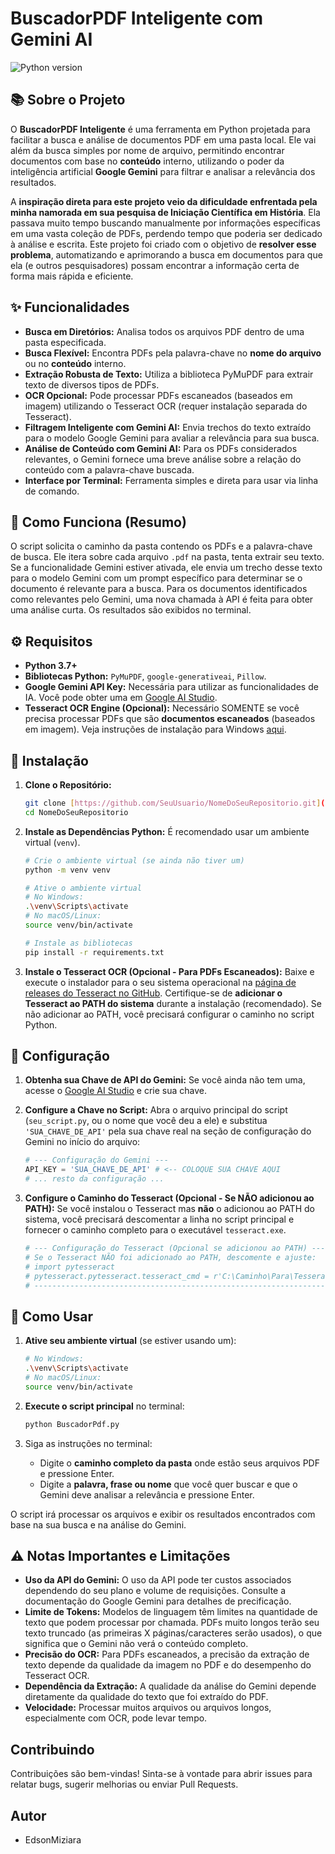 # BuscadorPDF Inteligente com Gemini AI

![Python version](https://img.shields.io/badge/Python-3.x-blue.svg)

## 📚 Sobre o Projeto

O **BuscadorPDF Inteligente** é uma ferramenta em Python projetada para facilitar a busca e análise de documentos PDF em uma pasta local. Ele vai além da busca simples por nome de arquivo, permitindo encontrar documentos com base no **conteúdo** interno, utilizando o poder da inteligência artificial **Google Gemini** para filtrar e analisar a relevância dos resultados.

A **inspiração direta para este projeto veio da dificuldade enfrentada pela minha namorada em sua pesquisa de Iniciação Científica em História**. Ela passava muito tempo buscando manualmente por informações específicas em uma vasta coleção de PDFs, perdendo tempo que poderia ser dedicado à análise e escrita. Este projeto foi criado com o objetivo de **resolver esse problema**, automatizando e aprimorando a busca em documentos para que ela (e outros pesquisadores) possam encontrar a informação certa de forma mais rápida e eficiente.

## ✨ Funcionalidades

* **Busca em Diretórios:** Analisa todos os arquivos PDF dentro de uma pasta especificada.
* **Busca Flexível:** Encontra PDFs pela palavra-chave no **nome do arquivo** ou no **conteúdo** interno.
* **Extração Robusta de Texto:** Utiliza a biblioteca PyMuPDF para extrair texto de diversos tipos de PDFs.
* **OCR Opcional:** Pode processar PDFs escaneados (baseados em imagem) utilizando o Tesseract OCR (requer instalação separada do Tesseract).
* **Filtragem Inteligente com Gemini AI:** Envia trechos do texto extraído para o modelo Google Gemini para avaliar a relevância para sua busca.
* **Análise de Conteúdo com Gemini AI:** Para os PDFs considerados relevantes, o Gemini fornece uma breve análise sobre a relação do conteúdo com a palavra-chave buscada.
* **Interface por Terminal:** Ferramenta simples e direta para usar via linha de comando.

## 🚀 Como Funciona (Resumo)

O script solicita o caminho da pasta contendo os PDFs e a palavra-chave de busca. Ele itera sobre cada arquivo `.pdf` na pasta, tenta extrair seu texto. Se a funcionalidade Gemini estiver ativada, ele envia um trecho desse texto para o modelo Gemini com um prompt específico para determinar se o documento é relevante para a busca. Para os documentos identificados como relevantes pelo Gemini, uma nova chamada à API é feita para obter uma análise curta. Os resultados são exibidos no terminal.

## ⚙️ Requisitos

* **Python 3.7+**
* **Bibliotecas Python:** `PyMuPDF`, `google-generativeai`, `Pillow`.
* **Google Gemini API Key:** Necessária para utilizar as funcionalidades de IA. Você pode obter uma em [Google AI Studio](https://makersuite.google.com/keys).
* **Tesseract OCR Engine (Opcional):** Necessário SOMENTE se você precisa processar PDFs que são **documentos escaneados** (baseados em imagem). Veja instruções de instalação para Windows [aqui](https://github.com/UB-Mannheim/tesseract/wiki).

## 🔧 Instalação

1.  **Clone o Repositório:**
    ```bash
    git clone [https://github.com/SeuUsuario/NomeDoSeuRepositorio.git](https://github.com/EdsonMiziara/BuscadorPDF)
    cd NomeDoSeuRepositorio
    ```

2.  **Instale as Dependências Python:**
    É recomendado usar um ambiente virtual (`venv`).
    ```bash
    # Crie o ambiente virtual (se ainda não tiver um)
    python -m venv venv
    
    # Ative o ambiente virtual
    # No Windows:
    .\venv\Scripts\activate
    # No macOS/Linux:
    source venv/bin/activate
    
    # Instale as bibliotecas
    pip install -r requirements.txt

3.  **Instale o Tesseract OCR (Opcional - Para PDFs Escaneados):**
    Baixe e execute o instalador para o seu sistema operacional na [página de releases do Tesseract no GitHub](https://github.com/UB-Mannheim/tesseract/wiki). Certifique-se de **adicionar o Tesseract ao PATH do sistema** durante a instalação (recomendado). Se não adicionar ao PATH, você precisará configurar o caminho no script Python.

## 🔑 Configuração

1.  **Obtenha sua Chave de API do Gemini:** Se você ainda não tem uma, acesse o [Google AI Studio](https://makersuite.google.com/keys) e crie sua chave.
2.  **Configure a Chave no Script:** Abra o arquivo principal do script (`seu_script.py`, ou o nome que você deu a ele) e substitua `'SUA_CHAVE_DE_API'` pela sua chave real na seção de configuração do Gemini no início do arquivo:

    ```python
    # --- Configuração do Gemini ---
    API_KEY = 'SUA_CHAVE_DE_API' # <-- COLOQUE SUA CHAVE AQUI
    # ... resto da configuração ...
    ```
3.  **Configure o Caminho do Tesseract (Opcional - Se NÃO adicionou ao PATH):** Se você instalou o Tesseract mas **não** o adicionou ao PATH do sistema, você precisará descomentar a linha no script principal e fornecer o caminho completo para o executável `tesseract.exe`.

    ```python
    # --- Configuração do Tesseract (Opcional se adicionou ao PATH) ---
    # Se o Tesseract NÃO foi adicionado ao PATH, descomente e ajuste:
    # import pytesseract
    # pytesseract.pytesseract.tesseract_cmd = r'C:\Caminho\Para\Tesseract-OCR\tesseract.exe'
    # -----------------------------------------------------------------
    ```

## 🚀 Como Usar

1.  **Ative seu ambiente virtual** (se estiver usando um):
    ```bash
    # No Windows:
    .\venv\Scripts\activate
    # No macOS/Linux:
    source venv/bin/activate
    ```
2.  **Execute o script principal** no terminal:
    ```bash
    python BuscadorPdf.py
    ```

3.  Siga as instruções no terminal:
    * Digite o **caminho completo da pasta** onde estão seus arquivos PDF e pressione Enter.
    * Digite a **palavra, frase ou nome** que você quer buscar e que o Gemini deve analisar a relevância e pressione Enter.

O script irá processar os arquivos e exibir os resultados encontrados com base na sua busca e na análise do Gemini.

## ⚠️ Notas Importantes e Limitações

* **Uso da API do Gemini:** O uso da API pode ter custos associados dependendo do seu plano e volume de requisições. Consulte a documentação do Google Gemini para detalhes de precificação.
* **Limite de Tokens:** Modelos de linguagem têm limites na quantidade de texto que podem processar por chamada. PDFs muito longos terão seu texto truncado (as primeiras X páginas/caracteres serão usados), o que significa que o Gemini não verá o conteúdo completo.
* **Precisão do OCR:** Para PDFs escaneados, a precisão da extração de texto depende da qualidade da imagem no PDF e do desempenho do Tesseract OCR.
* **Dependência da Extração:** A qualidade da análise do Gemini depende diretamente da qualidade do texto que foi extraído do PDF.
* **Velocidade:** Processar muitos arquivos ou arquivos longos, especialmente com OCR, pode levar tempo.

## Contribuindo

Contribuições são bem-vindas! Sinta-se à vontade para abrir issues para relatar bugs, sugerir melhorias ou enviar Pull Requests.

## Autor

* EdsonMiziara


